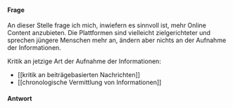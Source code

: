 #### Frage
An dieser Stelle frage ich mich, inwiefern es sinnvoll ist, mehr Online Content anzubieten. Die Plattformen sind vielleicht zielgerichteter und sprechen jüngere Menschen mehr an, ändern aber nichts an der Aufnahme der Informationen.

Kritik an jetzige Art der Aufnahme der Informationen:
- [[kritik an beiträgebasierten Nachrichten]]
- [[chronologische Vermittlung von Informationen]]

#### Antwort
